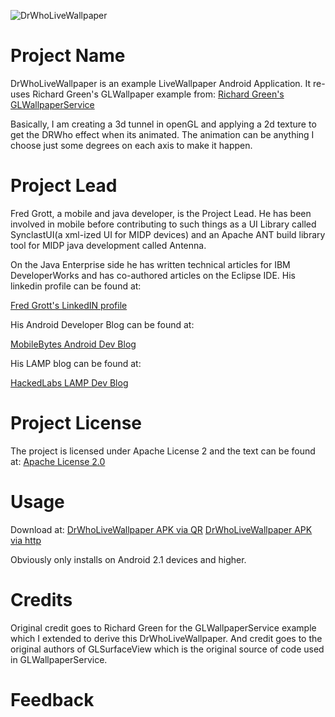 ![DrWhoLiveWallpaper](http://github.com/shareme/DrWhoLiveWallpaper/raw/master/screenshots/drwholivewp_Screenshot.png)
# Project Name

DrWhoLiveWallpaper is an example LiveWallpaper Android Application. It re-uses
Richard Green's GLWallpaper example from:
[Richard Green's GLWallpaperService](http://www.rbgrn.net/content/354-glsurfaceview-adapted-3d-live-wallpapers)

Basically, I am creating a 3d tunnel in openGL and applying a 2d texture to
get the DRWho effect when its animated. The animation can be anything I choose
just some degrees on each axis to make it happen.

# Project Lead

Fred Grott, a mobile and java developer, is the Project Lead. He has been
involved in mobile before contributing to such things as a UI Library called
SynclastUI(a xml-ized UI for MIDP devices) and an Apache ANT build library
tool for MIDP java development called Antenna.

On the Java Enterprise side he has written technical articles for
IBM DeveloperWorks and has co-authored articles on the Eclipse IDE.
His linkedin profile can be found at:

[Fred Grott's LinkedIN profile](http://www.linkedin.com/in/shareme)

His Android Developer Blog can be found at:

[MobileBytes Android Dev Blog](http://mobilebytes.wordpress.com)

His LAMP blog can be found at:

[HackedLabs LAMP Dev Blog](http://hackedlabs.wordpress.com)

# Project License

The project is licensed under Apache License 2 and the text can be found at:
[Apache License 2.0](http://www.apache.org/licenses/LICENSE-2.0.html)

# Usage

Download  at:
[DrWhoLiveWallpaper APK via QR](http://github.com/downloads/shareme/DrWhoLiveWallpaper/DrWhoLiveWallpaper.apk/qr_code)
[DrWhoLiveWallpaper APK via http](http://github.com/shareme/DrWhoLiveWallpaper/raw/master/screenshots/DrWhoLiveWallpaper.apk)

Obviously only installs on Android 2.1 devices and higher.

# Credits

Original credit goes to Richard Green for the GLWallpaperService example which I
extended to derive this DrWhoLiveWallpaper. And credit goes to the original
authors of GLSurfaceView which is the original source of code used in
GLWallpaperService.

# Feedback